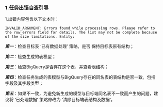 
### 1.任务出错自查引导

1.出错内容包含以下文本时：

```
INVALID_ARGUMENT: Errors found while processing rows. Please refer to the row_errors field for details. The list may not be complete because of the size limitations. Entity:
```

 ***第一***：检查目标表 ‘已有数据处理’ 策略，是否 保持目标表原有结构；

 ***第二***：检查生成的表模型；

 ***第三***：检查BigQuery是否存在这个表，并查看表结构；

 ***第四***：检查任务生成的表模型与BigQuery存在的同名表的表结构是否一致，包括字段及其字段类型；

 ***第五***：如果不一致，为避免新生成的模型与目标端同名表不一致而产生的问题，建议将 ‘已处理数据’ 策略修改为 ‘清除目标端表结构及数据’。
